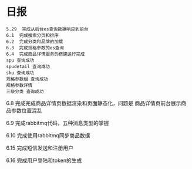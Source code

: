 # 日报

```
5.29  完成从后台es查询数据响应到前台
6.1  完成搜索分页和排序
6.2  完成分类和品牌的加载
6.3  完成规格参数的es查询
6.4  完成商品详情服务的搭建运行完成
spu 查询成功
spudetail 查询成功
sku 查询成功
规格参数组 查询成功
规格参数详情
三级分类 查询成功
```

6.8	完成完成商品详情页数据渲染和页面静态化，问题是 商品详情页前台展示商品参数位置混乱

6.9 完成rabbitmq代码，五种消息类型的掌握

6.10 完成使用rabbitmq同步商品数据

6.15 完成短信发送和注册用户

6.16 完成用户登陆和token的生成
